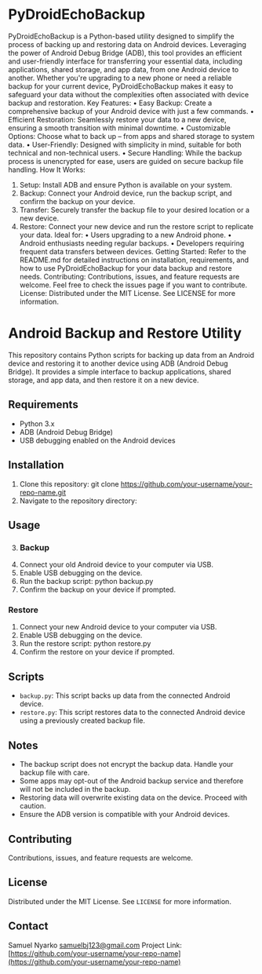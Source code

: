 # PyDroidEchoBackup
PyDroidEchoBackup is a Python-based utility designed to simplify the process of backing up and restoring data on Android devices. Leveraging the power of Android Debug Bridge (ADB), this tool provides an efficient and user-friendly interface for transferring your essential data, including applications, shared storage, and app data, from one Android device to another.
Whether you're upgrading to a new phone or need a reliable backup for your current device, PyDroidEchoBackup makes it easy to safeguard your data without the complexities often associated with device backup and restoration.
Key Features:
•	Easy Backup: Create a comprehensive backup of your Android device with just a few commands.
•	Efficient Restoration: Seamlessly restore your data to a new device, ensuring a smooth transition with minimal downtime.
•	Customizable Options: Choose what to back up – from apps and shared storage to system data.
•	User-Friendly: Designed with simplicity in mind, suitable for both technical and non-technical users.
•	Secure Handling: While the backup process is unencrypted for ease, users are guided on secure backup file handling.
How It Works:
1.	Setup: Install ADB and ensure Python is available on your system.
2.	Backup: Connect your Android device, run the backup script, and confirm the backup on your device.
3.	Transfer: Securely transfer the backup file to your desired location or a new device.
4.	Restore: Connect your new device and run the restore script to replicate your data.
Ideal for:
•	Users upgrading to a new Android phone.
•	Android enthusiasts needing regular backups.
•	Developers requiring frequent data transfers between devices.
Getting Started:
Refer to the README.md for detailed instructions on installation, requirements, and how to use PyDroidEchoBackup for your data backup and restore needs.
Contributing:
Contributions, issues, and feature requests are welcome. Feel free to check the issues page if you want to contribute.
License:
Distributed under the MIT License. See LICENSE for more information.

# Android Backup and Restore Utility
This repository contains Python scripts for backing up data from an Android device and restoring it to another device using ADB (Android Debug Bridge). It provides a simple interface to backup applications, shared storage, and app data, and then restore it on a new device.
## Requirements
- Python 3.x
- ADB (Android Debug Bridge)
- USB debugging enabled on the Android devices
## Installation
1.	Clone this repository:
git clone https://github.com/your-username/your-repo-name.git
2.	Navigate to the repository directory:
## Usage
3.	### Backup
1. Connect your old Android device to your computer via USB.
2. Enable USB debugging on the device.
3. Run the backup script:
python backup.py
4.	 Confirm the backup on your device if prompted.
### Restore
1. Connect your new Android device to your computer via USB.
2. Enable USB debugging on the device.
3. Run the restore script:
python restore.py
5.	 Confirm the restore on your device if prompted.
## Scripts
- `backup.py`: This script backs up data from the connected Android device.
- `restore.py`: This script restores data to the connected Android device using a previously created backup file.

## Notes
- The backup script does not encrypt the backup data. Handle your backup file with care.
- Some apps may opt-out of the Android backup service and therefore will not be included in the backup.
- Restoring data will overwrite existing data on the device. Proceed with caution.
- Ensure the ADB version is compatible with your Android devices.
## Contributing
Contributions, issues, and feature requests are welcome.
## License
Distributed under the MIT License. See `LICENSE` for more information.
## Contact
Samuel Nyarko samuelbj123@gmail.com
Project Link: [https://github.com/your-username/your-repo-name](https://github.com/your-username/your-repo-name)


